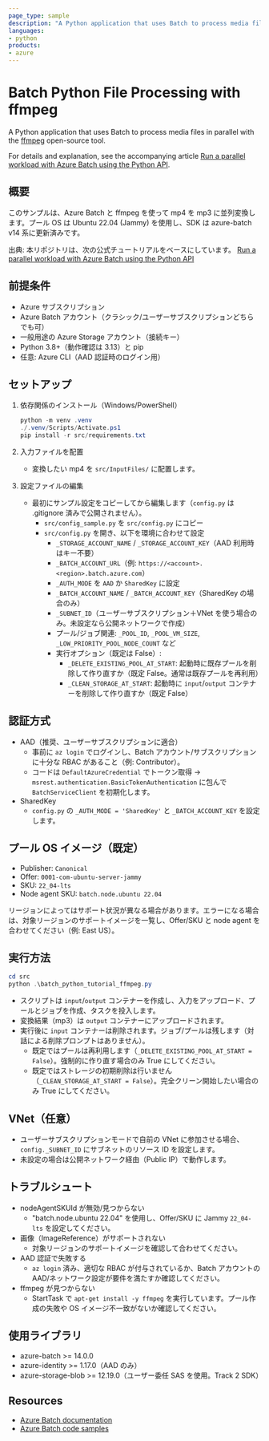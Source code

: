 ```yaml
---
page_type: sample
description: "A Python application that uses Batch to process media files in parallel with the ffmpeg open-source tool."
languages:
- python
products:
- azure
---
```


# Batch Python File Processing with ffmpeg

A Python application that uses Batch to process media files in parallel with the [ffmpeg](http://ffmpeg.org/) open-source tool.

For details and explanation, see the accompanying article [Run a parallel workload with Azure Batch using the Python API](https://learn.microsoft.com/azure/batch/tutorial-parallel-python).

## 概要

このサンプルは、Azure Batch と ffmpeg を使って mp4 を mp3 に並列変換します。プール OS は Ubuntu 22.04 (Jammy) を使用し、SDK は azure-batch v14 系に更新済みです。

出典: 本リポジトリは、次の公式チュートリアルをベースにしています。
[Run a parallel workload with Azure Batch using the Python API](https://learn.microsoft.com/azure/batch/tutorial-parallel-python)

## 前提条件

- Azure サブスクリプション
- Azure Batch アカウント（クラシック/ユーザーサブスクリプションどちらでも可）
- 一般用途の Azure Storage アカウント（接続キー）
- Python 3.8+（動作確認は 3.13）と pip
- 任意: Azure CLI（AAD 認証時のログイン用）

## セットアップ

1. 依存関係のインストール（Windows/PowerShell）

    ```powershell
    python -m venv .venv
    ./.venv/Scripts/Activate.ps1
    pip install -r src/requirements.txt
    ```

1. 入力ファイルを配置

    - 変換したい mp4 を `src/InputFiles/` に配置します。

1. 設定ファイルの編集

    - 最初にサンプル設定をコピーしてから編集します（`config.py` は .gitignore 済みで公開されません）。
      - `src/config_sample.py` を `src/config.py` にコピー
      - `src/config.py` を開き、以下を環境に合わせて設定
        - `_STORAGE_ACCOUNT_NAME` / `_STORAGE_ACCOUNT_KEY`（AAD 利用時はキー不要）
        - `_BATCH_ACCOUNT_URL`（例: `https://<account>.<region>.batch.azure.com`）
        - `_AUTH_MODE` を `AAD` か `SharedKey` に設定
        - `_BATCH_ACCOUNT_NAME` / `_BATCH_ACCOUNT_KEY`（SharedKey の場合のみ）
        - `_SUBNET_ID`（ユーザーサブスクリプション＋VNet を使う場合のみ。未設定なら公開ネットワークで作成）
        - プール/ジョブ関連: `_POOL_ID`, `_POOL_VM_SIZE`, `_LOW_PRIORITY_POOL_NODE_COUNT` など
        - 実行オプション（既定は False）:
          - `_DELETE_EXISTING_POOL_AT_START`: 起動時に既存プールを削除して作り直すか（既定 False。通常は既存プールを再利用）
          - `_CLEAN_STORAGE_AT_START`: 起動時に `input`/`output` コンテナーを削除して作り直すか（既定 False）

## 認証方式

- AAD（推奨、ユーザーサブスクリプションに適合）
  - 事前に `az login` でログインし、Batch アカウント/サブスクリプションに十分な RBAC があること（例: Contributor）。
  - コードは `DefaultAzureCredential` でトークン取得 → `msrest.authentication.BasicTokenAuthentication` に包んで `BatchServiceClient` を初期化します。
- SharedKey
  - `config.py` の `_AUTH_MODE = 'SharedKey'` と `_BATCH_ACCOUNT_KEY` を設定します。

## プール OS イメージ（既定）

- Publisher: `Canonical`
- Offer: `0001-com-ubuntu-server-jammy`
- SKU: `22_04-lts`
- Node agent SKU: `batch.node.ubuntu 22.04`

リージョンによってはサポート状況が異なる場合があります。エラーになる場合は、対象リージョンのサポートイメージを一覧し、Offer/SKU と node agent を合わせてください（例: East US）。

## 実行方法

```powershell
cd src
python .\batch_python_tutorial_ffmpeg.py
```

- スクリプトは `input`/`output` コンテナーを作成し、入力をアップロード、プールとジョブを作成、タスクを投入します。
- 変換結果（mp3）は `output` コンテナーにアップロードされます。
- 実行後に `input` コンテナーは削除されます。ジョブ/プールは残します（対話による削除プロンプトはありません）。
  - 既定ではプールは再利用します（`_DELETE_EXISTING_POOL_AT_START = False`）。強制的に作り直す場合のみ True にしてください。
  - 既定ではストレージの初期削除は行いません（`_CLEAN_STORAGE_AT_START = False`）。完全クリーン開始したい場合のみ True にしてください。

## VNet（任意）

- ユーザーサブスクリプションモードで自前の VNet に参加させる場合、`config._SUBNET_ID` にサブネットのリソース ID を設定します。
- 未設定の場合は公開ネットワーク経由（Public IP）で動作します。

## トラブルシュート

- nodeAgentSKUId が無効/見つからない
  - "batch.node.ubuntu 22.04" を使用し、Offer/SKU に Jammy `22_04-lts` を設定してください。
- 画像（ImageReference）がサポートされない
  - 対象リージョンのサポートイメージを確認して合わせてください。
- AAD 認証で失敗する
  - `az login` 済み、適切な RBAC が付与されているか、Batch アカウントの AAD/ネットワーク設定が要件を満たすか確認してください。
- ffmpeg が見つからない
  - StartTask で `apt-get install -y ffmpeg` を実行しています。プール作成の失敗や OS イメージ不一致がないか確認してください。

## 使用ライブラリ

- azure-batch >= 14.0.0
- azure-identity >= 1.17.0（AAD のみ）
- azure-storage-blob >= 12.19.0（ユーザー委任 SAS を使用。Track 2 SDK）

## Resources

- [Azure Batch documentation](https://learn.microsoft.com/azure/batch/)
- [Azure Batch code samples](https://github.com/Azure/azure-batch-samples)
